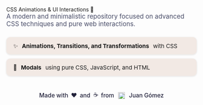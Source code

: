 <!-- Minimalist CSS for GitHub rendering -->
<style>
  .branch-list { list-style: none; padding: 0; }
  .branch-list li { margin-bottom: 0.5em; }
  .branch-title { font-weight: bold; color: #2d3748; }
  .desc { color: #586069; }
  .signature {
    margin-top: 2em;
    font-size: 1.1em;
    display: flex;
    align-items: center;
    justify-content: center;
    gap: 0.5em;
    flex-wrap: nowrap;
    text-align: center;
    width: 100%;
    /* Ensure centering even if parent is not full width */
    position: relative;
    left: 50%;
    transform: translateX(-50%);
    max-width: 100vw;
  }
  <!--
  Modern, professional, and minimalistic README for GitHub.
  Uses HTML and CSS for enhanced styling, but remains compatible with GitHub's rendering.
  Topics are based on notes.txt.
-->

<style>
  .main-title {
    font-size: 2.2em;
    font-weight: 700;
    letter-spacing: 0.02em;
    margin-bottom: 0.2em;
    color: #22223b;
    text-align: left;
  }
  .subtitle {
    font-size: 1.2em;
    color: #4a4e69;
    margin-bottom: 1.5em;
    font-weight: 400;
  }
  .topics-list {
    list-style: none;
    padding: 0;
    margin: 0 0 2em 0;
  }
  .topics-list li {
    background: #f2e9e4;
    margin-bottom: 0.7em;
    padding: 0.9em 1.2em;
    border-radius: 0.7em;
    font-size: 1.08em;
    display: flex;
    align-items: center;
    gap: 0.7em;
    box-shadow: 0 1px 4px #e0e0e0;
  }
  .footer {
    display: flex;
    justify-content: center;
    align-items: center;
    margin-top: 2.5em;
    font-size: 1.1em;
    color: #22223b;
    font-weight: 500;
    gap: 0.5em;
  }
  @media (max-width: 600px) {
    .main-title { font-size: 1.4em; }
    .topics-list li { font-size: 1em; }
    .footer { font-size: 1em; }
  }
</style>

<div class="main-title">CSS Animations &amp; UI Interactions 🚀</div>
<div class="subtitle">
  A modern and minimalistic repository focused on advanced CSS techniques and pure web interactions.
</div>

<ul class="topics-list">
  <li>✨ <strong>Animations, Transitions, and Transformations</strong> with CSS</li>
  <li>🧩 <strong>Modals</strong> using pure CSS, JavaScript, and HTML</li>
</ul>

<div class="footer">
  Made with
  <span title="heart">❤️</span>
  and
  <span title="coffee">☕</span>
  from
  <img src="https://upload.wikimedia.org/wikipedia/commons/1/19/Flag_of_Nicaragua.svg" alt="Nicaragua Flag" height="18" style="vertical-align:middle; margin:0 0.2em;">
  Juan Gómez
</div>
